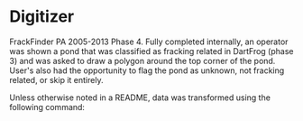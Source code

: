 Digitizer
=========

FrackFinder PA 2005-2013 Phase 4.  Fully completed internally, an operator was shown
a pond that was classified as fracking related in DartFrog (phase 3) and was asked
to draw a polygon around the top corner of the pond.  User's also had the opportunity
to flag the pond as unknown, not fracking related, or skip it entirely.


Unless otherwise noted in a README, data was transformed using the following command: